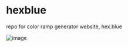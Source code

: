 # hexblue
repo for color ramp generator website, hex.blue

![image](https://user-images.githubusercontent.com/11654917/235321515-9bc9f1ef-e96a-4e3d-8ed0-36443c237e86.png)
